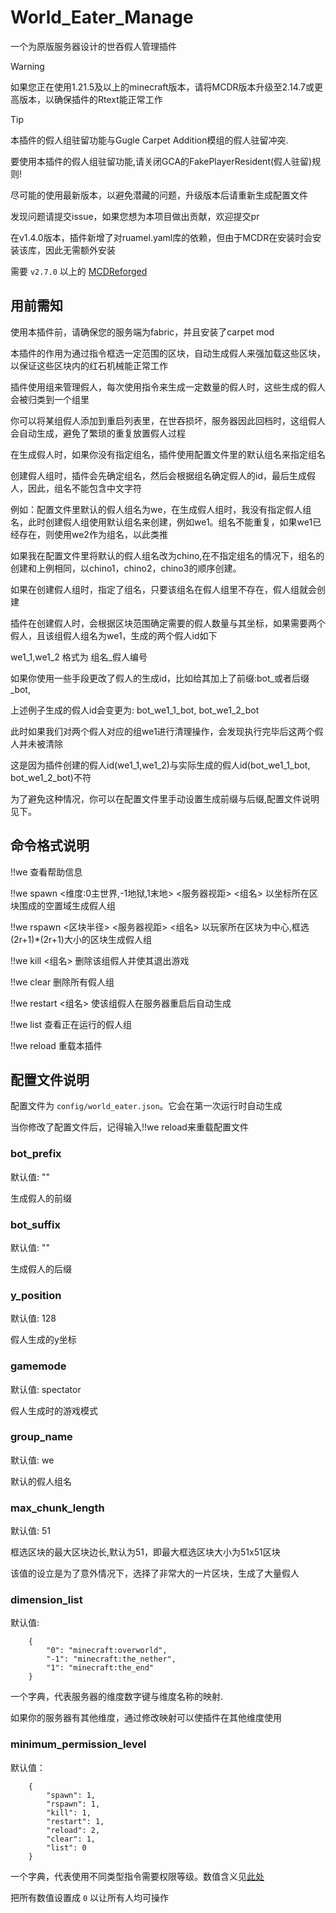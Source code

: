 # World_Eater_Manage
一个为原版服务器设计的世吞假人管理插件

> [!WARNING]
>
> 如果您正在使用1.21.5及以上的minecraft版本，请将MCDR版本升级至2.14.7或更高版本，以确保插件的Rtext能正常工作

> [!TIP]
>
> 本插件的假人组驻留功能与Gugle Carpet Addition模组的假人驻留冲突.
>
> 要使用本插件的假人组驻留功能,请关闭GCA的FakePlayerResident(假人驻留)规则!
> 
> 尽可能的使用最新版本，以避免潜藏的问题，升级版本后请重新生成配置文件
> 
> 发现问题请提交issue，如果您想为本项目做出贡献，欢迎提交pr

在v1.4.0版本，插件新增了对ruamel.yaml库的依赖，但由于MCDR在安装时会安装该库，因此无需额外安装

需要 `v2.7.0` 以上的 [MCDReforged](https://github.com/Fallen-Breath/MCDReforged)
## 用前需知
使用本插件前，请确保您的服务端为fabric，并且安装了carpet mod

本插件的作用为通过指令框选一定范围的区块，自动生成假人来强加载这些区块，以保证这些区块内的红石机械能正常工作

插件使用组来管理假人，每次使用指令来生成一定数量的假人时，这些生成的假人会被归类到一个组里

你可以将某组假人添加到重启列表里，在世吞损坏，服务器因此回档时，这组假人会自动生成，避免了繁琐的重复放置假人过程

在生成假人时，如果你没有指定组名，插件使用配置文件里的默认组名来指定组名

创建假人组时，插件会先确定组名，然后会根据组名确定假人的id，最后生成假人，因此，组名不能包含中文字符

例如：配置文件里默认的假人组名为we，在生成假人组时，我没有指定假人组名，此时创建假人组使用默认组名来创建，例如we1。组名不能重复，如果we1已经存在，则使用we2作为组名，以此类推

如果我在配置文件里将默认的假人组名改为chino,在不指定组名的情况下，组名的创建和上例相同，以chino1，chino2，chino3的顺序创建。

如果在创建假人组时，指定了组名，只要该组名在假人组里不存在，假人组就会创建

插件在创建假人时，会根据区块范围确定需要的假人数量与其坐标，如果需要两个假人，且该组假人组名为we1，生成的两个假人id如下

we1_1,we1_2 格式为 组名_假人编号

如果你使用一些手段更改了假人的生成id，比如给其加上了前缀:bot_或者后缀_bot,

上述例子生成的假人id会变更为: bot_we1_1_bot, bot_we1_2_bot

此时如果我们对两个假人对应的组we1进行清理操作，会发现执行完毕后这两个假人并未被清除

这是因为插件创建的假人id(we1_1,we1_2)与实际生成的假人id(bot_we1_1_bot, bot_we1_2_bot)不符

为了避免这种情况，你可以在配置文件里手动设置生成前缀与后缀,配置文件说明见下。
## 命令格式说明

!!we 查看帮助信息

!!we spawn <x1> <z1> <x2> <z2> <维度:0主世界,-1地狱,1末地> <服务器视距> <组名> 以坐标所在区块围成的空置域生成假人组

!!we rspawn <区块半径> <服务器视距> <组名> 以玩家所在区块为中心,框选(2r+1)*(2r+1)大小的区块生成假人组

!!we kill <组名> 删除该组假人并使其退出游戏

!!we clear 删除所有假人组

!!we restart <组名> 使该组假人在服务器重启后自动生成

!!we list 查看正在运行的假人组

!!we reload 重载本插件

## 配置文件说明
配置文件为 `config/world_eater.json`。它会在第一次运行时自动生成

当你修改了配置文件后，记得输入!!we reload来重载配置文件

### bot_prefix
默认值: ""

生成假人的前缀

### bot_suffix
默认值: ""

生成假人的后缀

### y_position
默认值: 128

假人生成的y坐标

### gamemode
默认值: spectator

假人生成时的游戏模式

### group_name
默认值: we

默认的假人组名

### max_chunk_length
默认值: 51

框选区块的最大区块边长,默认为51，即最大框选区块大小为51x51区块

该值的设立是为了意外情况下，选择了非常大的一片区块，生成了大量假人

### dimension_list
默认值: 
```
    {
        "0": "minecraft:overworld",
        "-1": "minecraft:the_nether",
        "1": "minecraft:the_end"
    }
```

一个字典，代表服务器的维度数字键与维度名称的映射.

如果你的服务器有其他维度，通过修改映射可以使插件在其他维度使用

### minimum_permission_level
默认值：
```
    {
        "spawn": 1,
        "rspawn": 1,
        "kill": 1,
        "restart": 1,
        "reload": 2,
        "clear": 1,
        "list": 0
    }
```
    
一个字典，代表使用不同类型指令需要权限等级。数值含义见[此处](https://mcdreforged.readthedocs.io/zh_CN/latest/permission.html)

把所有数值设置成 `0` 以让所有人均可操作







